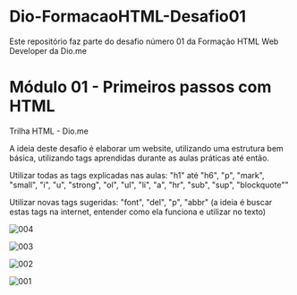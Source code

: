 # Dio-FormacaoHTML-Desafio01
Este repositório faz parte do desafio número 01 da Formação HTML Web Developer da Dio.me

# Módulo 01 - Primeiros passos com HTML

Trilha HTML - Dio.me

A ideia deste desafio é elaborar um website, utilizando uma estrutura bem básica, utilizando tags aprendidas durante as aulas práticas até então.

Utilizar todas as tags explicadas nas aulas: "h1" até "h6", "p", "mark", "small", "i", "u", "strong", "ol", "ul", "li", "a", "hr", "sub", "sup", "blockquote""

Utilizar novas tags sugeridas: "font", "del", "p", "abbr" (a ideia é buscar estas tags na internet, entender como ela funciona e utilizar no texto)


![004](https://github.com/enps2015/Dio-FormacaoHTML-Desafio01/assets/84017071/af48bc51-46a5-41a8-b68f-bd627c53a92c)

![003](https://github.com/enps2015/Dio-FormacaoHTML-Desafio01/assets/84017071/d085898b-1981-4df1-8e4d-8a0c541567a1)

![002](https://github.com/enps2015/Dio-FormacaoHTML-Desafio01/assets/84017071/955438e4-ccd6-4323-983b-765654bffea0)

![001](https://github.com/enps2015/Dio-FormacaoHTML-Desafio01/assets/84017071/a5c7d79a-e5d0-44fc-90ee-3a43a2863edd)

